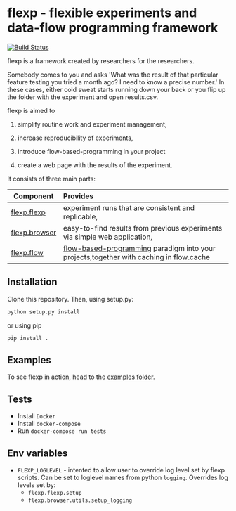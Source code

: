 # flexp - flexible experiments and data-flow programming framework

[![Build Status](https://travis-ci.com/seznam/flexp.svg?branch=master)](https://travis-ci.com/seznam/flexp)

flexp is a framework created by researchers for the researchers. 

Somebody comes to you and asks 'What was the result of that particular feature testing you tried a month ago? I need to know a precise number.'
In these cases, either cold sweat starts running down your back or you flip up the folder with the experiment and open results.csv.

flexp is aimed to 

1) simplify routine work and experiment management,

2) increase reproducibility of experiments,

3) introduce flow-based-programming in your project

4) create a web page with the results of the experiment.

It consists of three main parts:

| Component        | Provides| 
| ------------- |:-------------| 
| [flexp.flexp](/flexp/flexp/) | experiment runs that are consistent and replicable,|
| [flexp.browser](/flexp/browser/) | easy-to-find results from previous experiments via simple web application,|
| [flexp.flow](/flexp/flow/) | [flow-based-programming](https://wiki.python.org/moin/FlowBasedProgramming) paradigm into your projects,together with caching in flow.cache |

## Installation
Clone this repository.
Then, using setup.py:
```bash
python setup.py install
```
or using pip
```bash
pip install .
```

## Examples
To see flexp in action, head to the [examples folder](/examples/).


## Tests
* Install `Docker`
* Install `docker-compose`
* Run `docker-compose run tests`

## Env variables

- `FLEXP_LOGLEVEL` - intented to allow user to override log level set by flexp scripts. Can be set to loglevel names 
from python `logging`. Overrides log levels set by:
  - `flexp.flexp.setup`
  - `flexp.browser.utils.setup_logging`
